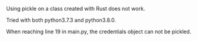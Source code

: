 Using pickle on a class created with Rust does not work.

Tried with both python3.7.3 and python3.8.0.

When reaching line 19 in main.py, the credentials object can not be pickled.

